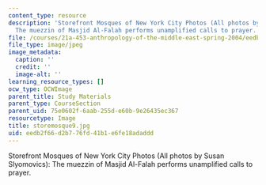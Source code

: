 ```yaml
---
content_type: resource
description: 'Storefront Mosques of New York City Photos (All photos by Susan Slyomovics):
  The muezzin of Masjid Al-Falah performs unamplified calls to prayer.'
file: /courses/21a-453-anthropology-of-the-middle-east-spring-2004/eedb2f66d2b776fd41b1e6fe18adaddd_storemosque9.jpg
file_type: image/jpeg
image_metadata:
  caption: ''
  credit: ''
  image-alt: ''
learning_resource_types: []
ocw_type: OCWImage
parent_title: Study Materials
parent_type: CourseSection
parent_uid: 75e0602f-6aab-255d-e60b-9e26435ec367
resourcetype: Image
title: storemosque9.jpg
uid: eedb2f66-d2b7-76fd-41b1-e6fe18adaddd
---
```

Storefront Mosques of New York City Photos (All photos by Susan Slyomovics): The muezzin of Masjid Al-Falah performs unamplified calls to prayer.

